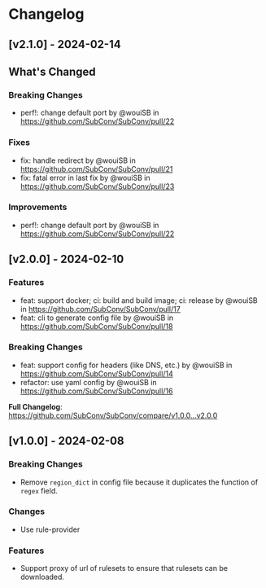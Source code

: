 # Changelog

## [v2.1.0] - 2024-02-14

## What's Changed
### Breaking Changes
* perf!: change default port by @wouiSB in https://github.com/SubConv/SubConv/pull/22
### Fixes
* fix: handle redirect by @wouiSB in https://github.com/SubConv/SubConv/pull/21
* fix: fatal error in last fix by @wouiSB in https://github.com/SubConv/SubConv/pull/23
### Improvements
* perf!: change default port by @wouiSB in https://github.com/SubConv/SubConv/pull/22

## [v2.0.0] - 2024-02-10

### Features
* feat: support docker; ci: build and build image; ci: release by @wouiSB in https://github.com/SubConv/SubConv/pull/17
* feat: cli to generate config file by @wouiSB in https://github.com/SubConv/SubConv/pull/18
### Breaking Changes
* feat: support config for headers (like DNS, etc.) by @wouiSB in https://github.com/SubConv/SubConv/pull/14
* refactor: use yaml config by @wouiSB in https://github.com/SubConv/SubConv/pull/16

**Full Changelog**: https://github.com/SubConv/SubConv/compare/v1.0.0...v2.0.0

## [v1.0.0] - 2024-02-08

### Breaking Changes
- Remove `region_dict` in config file because it duplicates the function of `regex` field.
### Changes
- Use rule-provider
### Features
- Support proxy of url of rulesets to ensure that rulesets can be downloaded.
